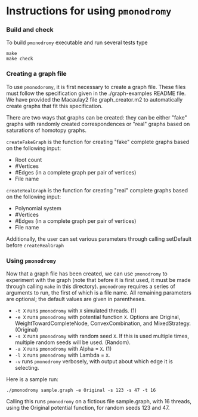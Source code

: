 Instructions for using `pmonodromy`
===================================

### Build and check

To build `pmonodromy` executable and run several tests type 
```
make
make check
```

### Creating a graph file

To use `pmonodoromy`, it is first necessary to create a graph file. These files
must follow the specification given in the ./graph-examples README file.
We have provided the Macaulay2 file graph_creator.m2 to automatically create graphs
that fit this specification.

There are two ways that graphs can be created: they can be either "fake" graphs
with randomly created correspondences or "real" graphs based on saturations
of homotopy graphs.

`createFakeGraph` is the function for creating "fake" complete graphs based on
the following input:
   * Root count
   * #Vertices
   * #Edges (in a complete graph per pair of vertices)
   * File name

`createRealGraph` is the function for creating "real" complete graphs based on
the following input:
   * Polynomial system
   * #Vertices
   * #Edges (in a complete graph per pair of vertices)
   * File name

Additionally, the user can set various parameters through
calling setDefault before `createRealGraph`

### Using `pmonodromy`

Now that a graph file has been created, we can use `pmonodromy` to experiment
with the graph (note that before it is first used, it must be made through
calling `make` in this directory). `pmonodromy` requires a series of 
arguments to run, the first of which is a file name. All
remaining parameters are optional; the default values are given in parentheses.
* `-t X` runs `pmonodromy` with `X` simulated threads. (1)
* `-e X` runs `pmonodromy` with potential function `X`. Options are Original, WeightTowardCompleteNode, ConvexCombination, and MixedStrategy. (Original)
* `-s X` runs `pmonodromy` with random seed `X`. If this is used multiple times, multiple random seeds will be used. (Random).
* `-a X` runs `pmonodromy` with Alpha = `X`. (1)
* `-l X` runs `pmonodromy` with Lambda = `X`.
* `-v` runs `pmonodromy` verbosely, with output about which edge it is selecting.

Here is a sample run: 

```./pmonodromy sample.graph -e Original -s 123 -s 47 -t 16```

Calling this runs `pmonodromy` on a fictious file sample.graph, with 16
threads, using the Original potential function, for random seeds
123 and 47.
